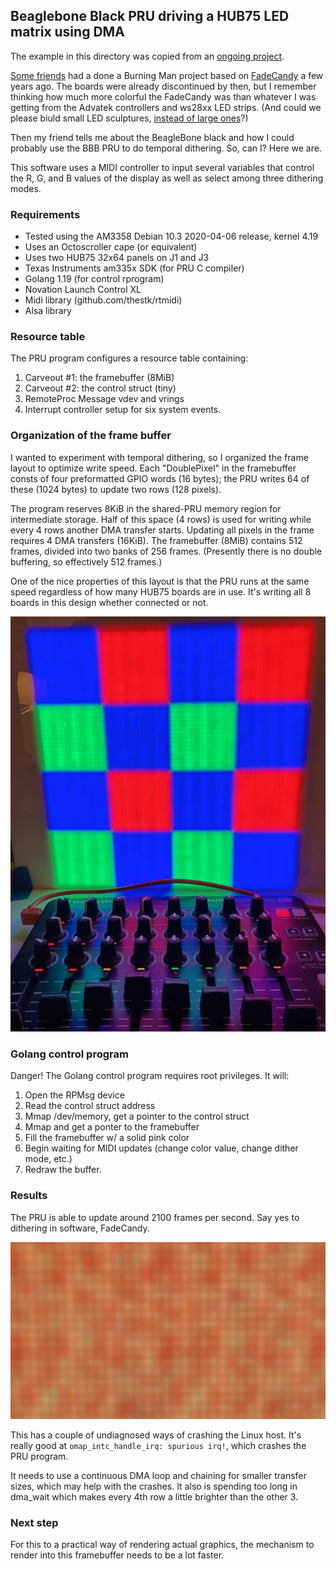 ## Beaglebone Black PRU driving a HUB75 LED matrix using DMA

The example in this directory was copied from an [ongoing
project](https://github.com/jmacd/nerve).

[Some friends](https://www.lookingup.art/) had a done a Burning Man
project based on [FadeCandy](https://github.com/scanlime/fadecandy) a
few years ago.  The boards were already discontinued by then, but I
remember thinking how much more colorful the FadeCandy was than
whatever I was getting from the Advatek controllers and ws28xx LED
strips.  (And could we please biuld small LED sculptures, [instead of
large ones](https://www.lookingup.art/rainbow-bridge)?)

Then my friend tells me about the BeagleBone black and how I could
probably use the BBB PRU to do temporal dithering.  So, can I?  Here
we are.

This software uses a MIDI controller to input several variables that
control the R, G, and B values of the display as well as select among
three dithering modes.

### Requirements

- Tested using the AM3358 Debian 10.3 2020-04-06 release, kernel 4.19
- Uses an Octoscroller cape (or equivalent)
- Uses two HUB75 32x64 panels on J1 and J3
- Texas Instruments am335x SDK (for PRU C compiler)
- Golang 1.19 (for control rprogram)
- Novation Launch Control XL
- Midi library (github.com/thestk/rtmidi)
- Alsa library

### Resource table

The PRU program configures a resource table containing:

1. Carveout #1: the framebuffer (8MiB)
2. Carveout #2: the control struct (tiny)
3. RemoteProc Message vdev and vrings
4. Interrupt controller setup for six system events.

### Organization of the frame buffer

I wanted to experiment with temporal dithering, so I organized the
frame layout to optimize write speed.  Each "DoublePixel" in the
framebuffer consts of four preformatted GPIO words (16 bytes); the PRU
writes 64 of these (1024 bytes) to update two rows (128 pixels).

The program reserves 8KiB in the shared-PRU memory region for
intermediate storage.  Half of this space (4 rows) is used for writing
while every 4 rows another DMA transfer starts.  Updating all pixels
in the frame requires 4 DMA transfers (16KiB).  The framebuffer (8MiB)
contains 512 frames, divided into two banks of 256 frames. (Presently
there is no double buffering, so effectively 512 frames.)

One of the nice properties of this layout is that the PRU runs at the
same speed regardless of how many HUB75 boards are in use.  It's
writing all 8 boards in this design whether connected or not.

![Test pattern and MIDI controller](setup.png)

### Golang control program

Danger!  The Golang control program requires root privileges.  It
will:

1. Open the RPMsg device
2. Read the control struct address
3. Mmap /dev/memory, get a pointer to the control struct
4. Mmap and get a ponter to the framebuffer
5. Fill the framebuffer w/ a solid pink color
6. Begin waiting for MIDI updates (change color value, change dither mode, etc.)
7. Redraw the buffer.

### Results

The PRU is able to update around 2100 frames per second.  Say yes to
dithering in software, FadeCandy.

![Random color dithering](color.gif)

This has a couple of undiagnosed ways of crashing the Linux host.
It's really good at `omap_intc_handle_irq: spurious irq!`, which
crashes the PRU program.

It needs to use a continuous DMA loop and chaining for smaller
transfer sizes, which may help with the crashes.  It also is spending
too long in dma_wait which makes every 4th row a little brighter than
the other 3.

### Next step

For this to a practical way of rendering actual graphics, the
mechanism to render into this framebuffer needs to be a lot faster.
